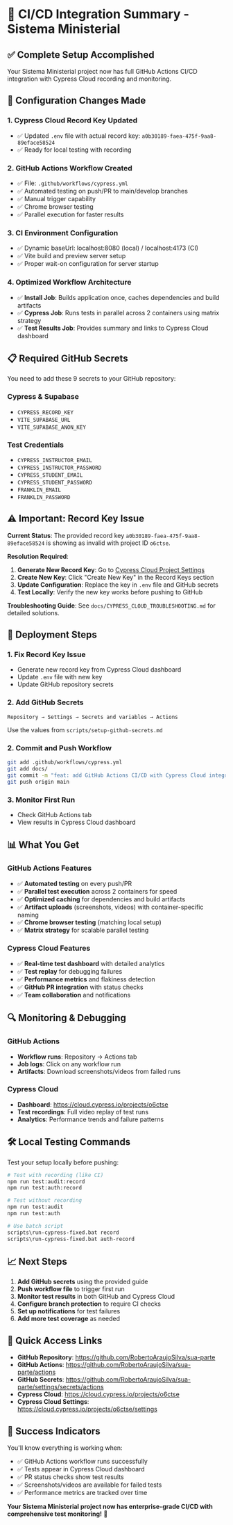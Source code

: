 # 🚀 CI/CD Integration Summary - Sistema Ministerial

## ✅ **Complete Setup Accomplished**

Your Sistema Ministerial project now has full GitHub Actions CI/CD integration with Cypress Cloud recording and monitoring.

## 🔧 **Configuration Changes Made**

### 1. **Cypress Cloud Record Key Updated**
- ✅ Updated `.env` file with actual record key: `a0b30189-faea-475f-9aa8-89eface58524`
- ✅ Ready for local testing with recording

### 2. **GitHub Actions Workflow Created**
- ✅ File: `.github/workflows/cypress.yml`
- ✅ Automated testing on push/PR to main/develop branches
- ✅ Manual trigger capability
- ✅ Chrome browser testing
- ✅ Parallel execution for faster results

### 3. **CI Environment Configuration**
- ✅ Dynamic baseUrl: localhost:8080 (local) / localhost:4173 (CI)
- ✅ Vite build and preview server setup
- ✅ Proper wait-on configuration for server startup

### 4. **Optimized Workflow Architecture**
- ✅ **Install Job**: Builds application once, caches dependencies and build artifacts
- ✅ **Cypress Job**: Runs tests in parallel across 2 containers using matrix strategy
- ✅ **Test Results Job**: Provides summary and links to Cypress Cloud dashboard

## 📋 **Required GitHub Secrets**

You need to add these 9 secrets to your GitHub repository:

### Cypress & Supabase
- `CYPRESS_RECORD_KEY`
- `VITE_SUPABASE_URL`
- `VITE_SUPABASE_ANON_KEY`

### Test Credentials
- `CYPRESS_INSTRUCTOR_EMAIL`
- `CYPRESS_INSTRUCTOR_PASSWORD`
- `CYPRESS_STUDENT_EMAIL`
- `CYPRESS_STUDENT_PASSWORD`
- `FRANKLIN_EMAIL`
- `FRANKLIN_PASSWORD`

## ⚠️ **Important: Record Key Issue**

**Current Status**: The provided record key `a0b30189-faea-475f-9aa8-89eface58524` is showing as invalid with project ID `o6ctse`.

**Resolution Required**:
1. **Generate New Record Key**: Go to [Cypress Cloud Project Settings](https://cloud.cypress.io/projects/o6ctse/settings)
2. **Create New Key**: Click "Create New Key" in the Record Keys section
3. **Update Configuration**: Replace the key in `.env` file and GitHub secrets
4. **Test Locally**: Verify the new key works before pushing to GitHub

**Troubleshooting Guide**: See `docs/CYPRESS_CLOUD_TROUBLESHOOTING.md` for detailed solutions.

## 🚀 **Deployment Steps**

### 1. Fix Record Key Issue
- Generate new record key from Cypress Cloud dashboard
- Update `.env` file with new key
- Update GitHub repository secrets

### 2. Add GitHub Secrets
```
Repository → Settings → Secrets and variables → Actions
```
Use the values from `scripts/setup-github-secrets.md`

### 2. Commit and Push Workflow
```bash
git add .github/workflows/cypress.yml
git add docs/
git commit -m "feat: add GitHub Actions CI/CD with Cypress Cloud integration"
git push origin main
```

### 3. Monitor First Run
- Check GitHub Actions tab
- View results in Cypress Cloud dashboard

## 📊 **What You Get**

### GitHub Actions Features
- ✅ **Automated testing** on every push/PR
- ✅ **Parallel test execution** across 2 containers for speed
- ✅ **Optimized caching** for dependencies and build artifacts
- ✅ **Artifact uploads** (screenshots, videos) with container-specific naming
- ✅ **Chrome browser testing** (matching local setup)
- ✅ **Matrix strategy** for scalable parallel testing

### Cypress Cloud Features
- ✅ **Real-time test dashboard** with detailed analytics
- ✅ **Test replay** for debugging failures
- ✅ **Performance metrics** and flakiness detection
- ✅ **GitHub PR integration** with status checks
- ✅ **Team collaboration** and notifications

## 🔍 **Monitoring & Debugging**

### GitHub Actions
- **Workflow runs**: Repository → Actions tab
- **Job logs**: Click on any workflow run
- **Artifacts**: Download screenshots/videos from failed runs

### Cypress Cloud
- **Dashboard**: https://cloud.cypress.io/projects/o6ctse
- **Test recordings**: Full video replay of test runs
- **Analytics**: Performance trends and failure patterns

## 🛠️ **Local Testing Commands**

Test your setup locally before pushing:

```bash
# Test with recording (like CI)
npm run test:audit:record
npm run test:auth:record

# Test without recording
npm run test:audit
npm run test:auth

# Use batch script
scripts\run-cypress-fixed.bat record
scripts\run-cypress-fixed.bat auth-record
```

## 📈 **Next Steps**

1. **Add GitHub secrets** using the provided guide
2. **Push workflow file** to trigger first run
3. **Monitor test results** in both GitHub and Cypress Cloud
4. **Configure branch protection** to require CI checks
5. **Set up notifications** for test failures
6. **Add more test coverage** as needed

## 🔗 **Quick Access Links**

- **GitHub Repository**: https://github.com/RobertoAraujoSilva/sua-parte
- **GitHub Actions**: https://github.com/RobertoAraujoSilva/sua-parte/actions
- **GitHub Secrets**: https://github.com/RobertoAraujoSilva/sua-parte/settings/secrets/actions
- **Cypress Cloud**: https://cloud.cypress.io/projects/o6ctse
- **Cypress Cloud Settings**: https://cloud.cypress.io/projects/o6ctse/settings

## 🎉 **Success Indicators**

You'll know everything is working when:
- ✅ GitHub Actions workflow runs successfully
- ✅ Tests appear in Cypress Cloud dashboard
- ✅ PR status checks show test results
- ✅ Screenshots/videos are available for failed tests
- ✅ Performance metrics are tracked over time

**Your Sistema Ministerial project now has enterprise-grade CI/CD with comprehensive test monitoring!** 🚀

